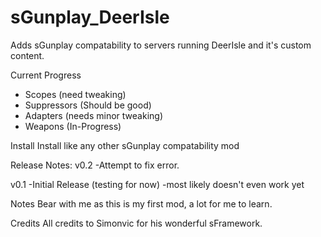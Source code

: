 # sGunplay_DeerIsle
Adds sGunplay compatability to servers running DeerIsle and it's custom content.

Current Progress
- Scopes (need tweaking)
- Suppressors (Should be good)
- Adapters (needs minor tweaking)
- Weapons (In-Progress)

Install
Install like any other sGunplay compatability mod

Release Notes:
v0.2
-Attempt to fix error.

v0.1
-Initial Release (testing for now)
-most likely doesn't even work yet


Notes
Bear with me as this is my first mod, a lot for me to learn.

Credits
All credits to Simonvic for his wonderful sFramework.
